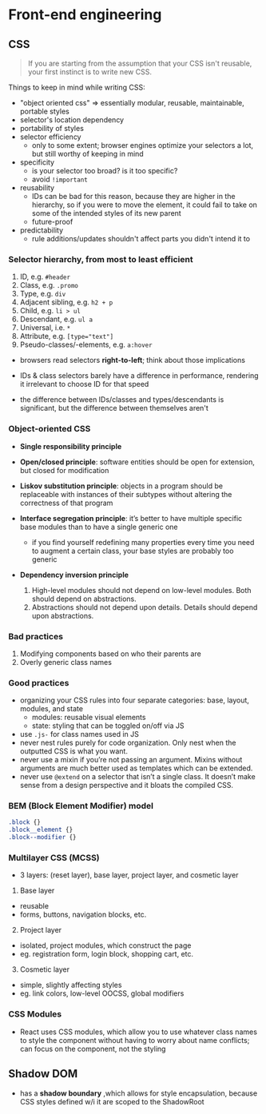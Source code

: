 # Front-end engineering

## CSS

>If you are starting from the assumption that your CSS isn't reusable, your first instinct is to write new CSS.

Things to keep in mind while writing CSS:

* "object oriented css" => essentially modular, reusable, maintainable, portable styles
* selector's location dependency
* portability of styles
* selector efficiency
  - only to some extent; browser engines optimize your selectors  a lot, but still worthy of keeping in mind
* specificity
  - is your selector too broad? is it too specific?
  - avoid `!important`
* reusability
  - IDs can be bad for this reason, because they are higher in the hierarchy, so if you were to move the element, it could fail to take on some of the intended styles of its new parent
  - future-proof
* predictability
  - rule additions/updates shouldn't affect parts you didn't intend it to

### Selector hierarchy, from most to least efficient

1. ID, e.g. `#header`
2. Class, e.g. `.promo`
3. Type, e.g. `div`
4. Adjacent sibling, e.g. `h2 + p`
5. Child, e.g. `li > ul`
6. Descendant, e.g. `ul a`
7. Universal, i.e. `*`
8. Attribute, e.g. `[type="text"]`
9. Pseudo-classes/-elements, e.g. `a:hover`

* browsers read selectors __right-to-left__; think about those implications

* IDs & class selectors barely have a difference in performance, rendering it irrelevant to choose ID for that speed

* the difference between IDs/classes and types/descendants is significant, but the difference between themselves aren't

### Object-oriented CSS

* __Single responsibility principle__

* __Open/closed principle__: software entities should be open for extension, but closed for modification

* __Liskov substitution principle__: objects in a program should be replaceable with instances of their subtypes without altering the correctness of that program

* __Interface segregation principle__: it’s better to have multiple specific base modules than to have a single generic one
  - if you find yourself redefining many properties every time you need to augment a certain class, your base styles are probably too generic

* __Dependency inversion principle__
  1. High-level modules should not depend on low-level modules. Both should depend on abstractions.
  2. Abstractions should not depend upon details. Details should depend upon abstractions.

### Bad practices

1. Modifying components based on who their parents are
2. Overly generic class names

### Good practices

* organizing your CSS rules into four separate categories: base, layout, modules, and state
  - modules: reusable visual elements
  - state: styling that can be toggled on/off via JS
* use `.js-` for class names used in JS
* never nest rules purely for code organization. Only nest when the outputted CSS is what you want.
* never use a mixin if you’re not passing an argument. Mixins without arguments are much better used as templates which can be extended.
* never use `@extend` on a selector that isn’t a single class. It doesn’t make sense from a design perspective and it bloats the compiled CSS.

### BEM (Block Element Modifier) model

```css
.block {}
.block__element {}
.block--modifier {}
```

### Multilayer CSS (MCSS)

* 3 layers: (reset layer), base layer, project layer, and cosmetic layer

1. Base layer
  - reusable
  - forms, buttons, navigation blocks, etc.

2. Project layer
  - isolated, project modules, which construct the page
  - eg. registration form, login block, shopping cart, etc.

3. Cosmetic layer
  - simple, slightly affecting styles
  - eg. link colors, low-level OOCSS, global modifiers

### CSS Modules

* React uses CSS modules, which allow you to use whatever class names to style the component without having to worry about name conflicts; can focus on the component, not the styling

## Shadow DOM

* has a __shadow boundary__ ,which allows for style encapsulation, because CSS styles defined w/i it are scoped to the ShadowRoot
